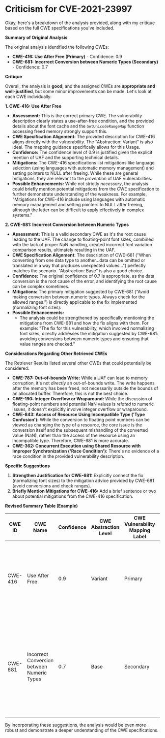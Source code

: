 # Criticism for CVE-2021-23997

Okay, here's a breakdown of the analysis provided, along with my critique based on the full CWE specifications you've included.

**Summary of Original Analysis**

The original analysis identified the following CWEs:

*   **CWE-416: Use After Free (Primary)** - Confidence: 0.9
*   **CWE-681: Incorrect Conversion between Numeric Types (Secondary)** - Confidence: 0.7

**Critique**

Overall, the analysis is **good**, and the assigned CWEs are **appropriate and well-justified**, but some minor improvements can be made. Let's look at each CWE individually:

**1. CWE-416: Use After Free**

*   **Assessment:** This is the correct primary CWE. The vulnerability description clearly states a use-after-free condition, and the provided details about the font cache and the `GetUnicodeRangeMap` function accessing freed memory strongly support this.
*   **CWE Specification Alignment:** The provided description for CWE-416 aligns directly with the vulnerability. The "Abstraction: Variant" is also ideal.  The mapping guidance specifically allows for this Usage.
*   **Confidence:** The confidence level of 0.9 is justified given the explicit mention of UAF and the supporting technical details.
*   **Mitigations:** The CWE-416 specifications list mitigations like language selection (using languages with automatic memory management) and setting pointers to NULL after freeing. While these are general mitigations, they are relevant to the *prevention* of UAF vulnerabilities.
*   **Possible Enhancements:**  While not strictly *necessary*, the analysis could briefly mention potential mitigations from the CWE specification to further demonstrate understanding of the weakness. For example, "Mitigations for CWE-416 include using languages with automatic memory management and setting pointers to NULL after freeing, although the latter can be difficult to apply effectively in complex systems."

**2. CWE-681: Incorrect Conversion between Numeric Types**

*   **Assessment:** This is a valid secondary CWE as it's the root cause leading to the UAF. The change to floating-point font sizes, combined with the lack of proper NaN handling, created incorrect font variation comparison results, ultimately resulting in the UAF.
*   **CWE Specification Alignment:** The description of CWE-681 ("When converting from one data type to another...data can be omitted or translated in a way that produces unexpected values...") perfectly matches the scenario. "Abstraction: Base" is also a good choice.
*   **Confidence:** The original confidence of 0.7 is appropriate, as the data conversion is the root cause of the error, and identifying the root cause can be complex sometimes.
*   **Mitigations:** The primary mitigation suggested by CWE-681 ("Avoid making conversion between numeric types. Always check for the allowed ranges.") is directly applicable to the fix implemented (normalizing font sizes).
*   **Possible Enhancements:**
    *   The analysis could be strengthened by specifically mentioning the mitigations from CWE-681 and how the fix aligns with them. For example: "The fix for this vulnerability, which involved normalizing font sizes, directly addresses the mitigation suggested by CWE-681: avoiding conversions between numeric types and ensuring that value ranges are checked."

**Considerations Regarding Other Retrieved CWEs**

The Retriever Results listed several other CWEs that could potentially be considered:

*   **CWE-787: Out-of-bounds Write:** While a UAF can lead to memory corruption, it's not *directly* an out-of-bounds write. The write happens after the memory has been freed, not necessarily outside the bounds of an allocated buffer. Therefore, this is not the best choice.
*   **CWE-190: Integer Overflow or Wraparound:**  While the discussion of floating-point numbers and potential NaN values is *related* to numeric issues, it doesn't explicitly involve integer overflow or wraparound.
*   **CWE-843: Access of Resource Using Incompatible Type ('Type Confusion'):**  While the conversion to floating point numbers can be viewed as changing the type of a resource, the core issue is the conversion itself and the subsequent mishandling of the converted value (NaN), rather than the access of the resource using an incompatible type.  Therefore, CWE-681 is more accurate.
*   **CWE-362: Concurrent Execution using Shared Resource with Improper Synchronization ('Race Condition'):** There's no evidence of a race condition in the provided vulnerability description.

**Specific Suggestions**

1.  **Strengthen Justification for CWE-681:** Explicitly connect the fix (normalizing font sizes) to the mitigation advice provided by CWE-681 (avoid conversions and check ranges).
2.  **Briefly Mention Mitigations for CWE-416:** Add a brief sentence or two about potential mitigations from the CWE-416 specification.

**Revised Summary Table (Example)**

| CWE ID | CWE Name | Confidence | CWE Abstraction Level | CWE Vulnerability Mapping Label | CWE-Vulnerability Mapping Notes |
|---|---|---|---|---|---|
| CWE-416 | Use After Free | 0.9 | Variant | Primary | Allowed. Mitigations include using languages with automatic memory management and setting pointers to NULL after freeing. |
| CWE-681 | Incorrect Conversion between Numeric Types | 0.7 | Base | Secondary | Allowed. The fix implemented (normalizing font sizes) aligns with the CWE-681 mitigation of avoiding numeric conversions and checking value ranges. |

By incorporating these suggestions, the analysis would be even more robust and demonstrate a deeper understanding of the CWE specifications.